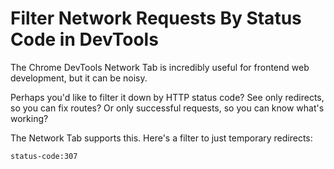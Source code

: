 # Filter Network Requests By Status Code in DevTools

The Chrome DevTools Network Tab is incredibly useful for frontend web
development, but it can be noisy.

Perhaps you'd like to filter it down by HTTP status code? See only redirects,
so you can fix routes?  Or only successful requests, so you can know what's
working?

The Network Tab supports this. Here's a filter to just temporary redirects:

```
status-code:307
```

